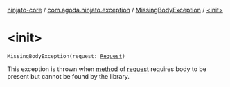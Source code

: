 [ninjato-core](../../index.md) / [com.agoda.ninjato.exception](../index.md) / [MissingBodyException](index.md) / [&lt;init&gt;](./-init-.md)

# &lt;init&gt;

`MissingBodyException(request: `[`Request`](../../com.agoda.ninjato.http/-request/index.md)`)`

This exception is thrown when [method](../../com.agoda.ninjato.http/-method/index.md) of [request](../../com.agoda.ninjato.http/-request/index.md)
requires body to be present but cannot be found by the library.

